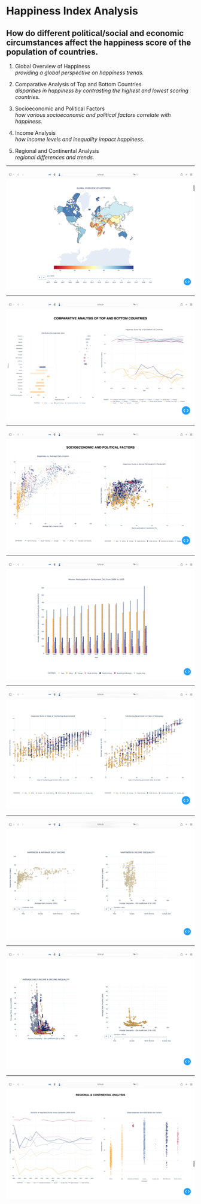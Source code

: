 # Happiness Index Analysis
## How do different political/social and economic circumstances affect the happiness score of the population of countries. 



1. Global Overview of Happiness<br>
_providing a global perspective on happiness trends._

2. Comparative Analysis of Top and Bottom Countries<br>
_disparities in happiness by contrasting the highest and lowest scoring countries._


3. Socioeconomic and Political Factors<br>
_how various socioeconomic and political factors correlate with happiness._


4. Income Analysis<br>
_how income levels and inequality impact happiness._

5. Regional and Continental Analysis<br>
_regional differences and trends._



---

![Screenshot1](screenshot/Screenshot1.png)

---

![Screenshot2](screenshot/Screenshot2.png)

---

![Screenshot3](screenshot/Screenshot3.png)

---

![Screenshot4](screenshot/Screenshot4.png)

---

![Screenshot5](screenshot/Screenshot5.png)

---

![Screenshot6](screenshot/Screenshot6.png)

---

![Screenshot7](screenshot/Screenshot7.png)

---

![Screenshot8](screenshot/Screenshot8.png)
